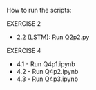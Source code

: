 

How to run the scripts:

EXERCISE 2

- 2.2 (LSTM): Run Q2p2.py

EXERCISE 4

- 4.1 - Run Q4p1.ipynb
- 4.2 - Run Q4p2.ipynb
- 4.3 - Run Q4p3.ipynb
